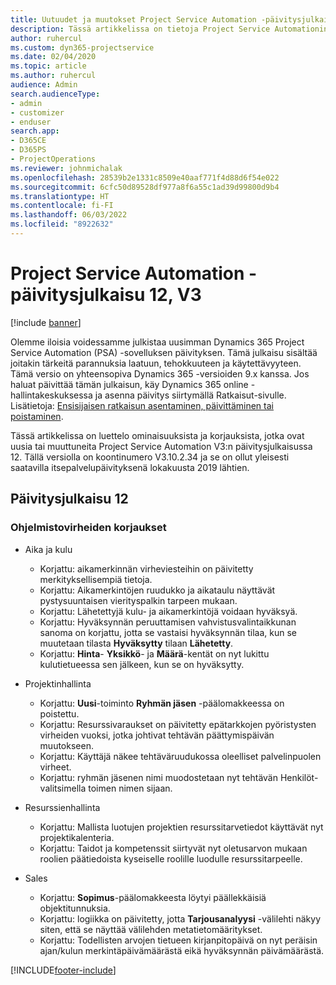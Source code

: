 ```yaml
---
title: Uutuudet ja muutokset Project Service Automation -päivitysjulkaisussa 12, V3
description: Tässä artikkelissa on tietoja Project Service Automationin päivitysversion 12, V3:n uusista ominaisuuksista.
author: ruhercul
ms.custom: dyn365-projectservice
ms.date: 02/04/2020
ms.topic: article
ms.author: ruhercul
audience: Admin
search.audienceType:
- admin
- customizer
- enduser
search.app:
- D365CE
- D365PS
- ProjectOperations
ms.reviewer: johnmichalak
ms.openlocfilehash: 28539b2e1331c8509e40aaf771f4d88d6f54e022
ms.sourcegitcommit: 6cfc50d89528df977a8f6a55c1ad39d99800d9b4
ms.translationtype: HT
ms.contentlocale: fi-FI
ms.lasthandoff: 06/03/2022
ms.locfileid: "8922632"
---
```

# <a name="project-service-automation-update-release-12-v3"></a>Project Service Automation -päivitysjulkaisu 12, V3

[!include [banner](../includes/psa-now-project-operations.md)]

Olemme iloisia voidessamme julkistaa uusimman Dynamics 365 Project Service Automation (PSA) -sovelluksen päivityksen. Tämä julkaisu sisältää joitakin tärkeitä parannuksia laatuun, tehokkuuteen ja käytettävyyteen. Tämä versio on yhteensopiva Dynamics 365 -versioiden 9.x kanssa. Jos haluat päivittää tämän julkaisun, käy Dynamics 365 online -hallintakeskuksessa ja asenna päivitys siirtymällä Ratkaisut-sivulle. Lisätietoja: [Ensisijaisen ratkaisun asentaminen, päivittäminen tai poistaminen](/power-platform/admin/install-remove-preferred-solution).

Tässä artikkelissa on luettelo ominaisuuksista ja korjauksista, jotka ovat uusia tai muuttuneita Project Service Automation V3:n päivitysjulkaisussa 12. Tällä versiolla on koontinumero V3.10.2.34 ja se on ollut yleisesti saatavilla itsepalvelupäivityksenä lokakuusta 2019 lähtien.

## <a name="update-release-12"></a>Päivitysjulkaisu 12

### <a name="bug-fixes"></a>Ohjelmistovirheiden korjaukset

- Aika ja kulu

    - Korjattu: aikamerkinnän virheviesteihin on päivitetty merkityksellisempiä tietoja.
    - Korjattu: Aikamerkintöjen ruudukko ja aikataulu näyttävät pystysuuntaisen vierityspalkin tarpeen mukaan.
    - Korjattu: Lähetettyjä kulu- ja aikamerkintöjä voidaan hyväksyä.
    - Korjattu: Hyväksynnän peruuttamisen vahvistusvalintaikkunan sanoma on korjattu, jotta se vastaisi hyväksynnän tilaa, kun se muutetaan tilasta **Hyväksytty** tilaan **Lähetetty**.
    - Korjattu: **Hinta**- **Yksikkö**- ja **Määrä**-kentät on nyt lukittu kulutietueessa sen jälkeen, kun se on hyväksytty.

- Projektinhallinta

    - Korjattu: **Uusi**-toiminto **Ryhmän jäsen** -päälomakkeessa on poistettu.
    - Korjattu: Resurssivaraukset on päivitetty epätarkkojen pyöristysten virheiden vuoksi, jotka johtivat tehtävän päättymispäivän muutokseen.
    - Korjattu: Käyttäjä näkee tehtäväruudukossa oleelliset palvelinpuolen virheet.
    - Korjattu: ryhmän jäsenen nimi muodostetaan nyt tehtävän Henkilöt-valitsimella toimen nimen sijaan.

- Resurssienhallinta

    - Korjattu: Mallista luotujen projektien resurssitarvetiedot käyttävät nyt projektikalenteria.
    - Korjattu: Taidot ja kompetenssit siirtyvät nyt oletusarvon mukaan roolien päätiedoista kyseiselle roolille luodulle resurssitarpeelle.

- Sales

    - Korjattu: **Sopimus**-päälomakkeesta löytyi päällekkäisiä objektitunnuksia.
    - Korjattu: logiikka on päivitetty, jotta **Tarjousanalyysi** -välilehti näkyy siten, että se näyttää välilehden metatietomääritykset.
    - Korjattu: Todellisten arvojen tietueen kirjanpitopäivä on nyt peräisin ajan/kulun merkintäpäivämäärästä eikä hyväksynnän päivämäärästä.


[!INCLUDE[footer-include](../includes/footer-banner.md)]
